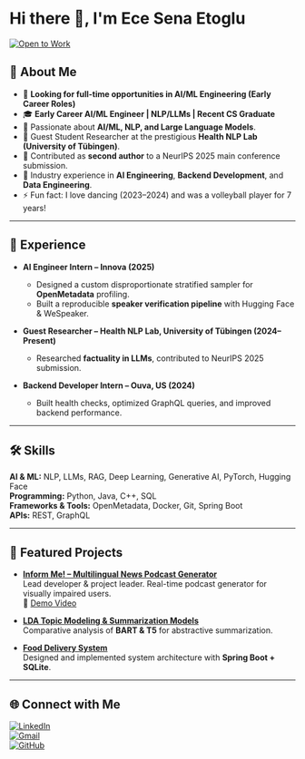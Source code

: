 # Hi there 👋, I'm Ece Sena Etoglu  

[![Open to Work](https://img.shields.io/badge/Open%20to%20Work-AI%2FML%20Engineer-brightgreen?style=for-the-badge&logo=github)](mailto:ecesena.etoglu@gmail.com)

## 🚀 About Me  
- 🔎 **Looking for full-time opportunities in AI/ML Engineering (Early Career Roles)**  
- 🎓 **Early Career AI/ML Engineer | NLP/LLMs | Recent CS Graduate**  
- 🤖 Passionate about **AI/ML, NLP, and Large Language Models**.  
- 🧪 Guest Student Researcher at the prestigious **Health NLP Lab (University of Tübingen)**.  
- 📝 Contributed as **second author** to a NeurIPS 2025 main conference submission.  
- 💼 Industry experience in **AI Engineering**, **Backend Development**, and **Data Engineering**.  
- ⚡ Fun fact: I love dancing (2023–2024) and was a volleyball player for 7 years!  

---

## 💼 Experience  
- **AI Engineer Intern – Innova (2025)**  
   - Designed a custom disproportionate stratified sampler for **OpenMetadata** profiling.  
   - Built a reproducible **speaker verification pipeline** with Hugging Face & WeSpeaker.  

- **Guest Researcher – Health NLP Lab, University of Tübingen (2024–Present)**  
   - Researched **factuality in LLMs**, contributed to NeurIPS 2025 submission.  

- **Backend Developer Intern – Ouva, US (2024)**  
   - Built health checks, optimized GraphQL queries, and improved backend performance.  

---

## 🛠️ Skills  
**AI & ML:** NLP, LLMs, RAG, Deep Learning, Generative AI, PyTorch, Hugging Face  
**Programming:** Python, Java, C++, SQL  
**Frameworks & Tools:** OpenMetadata, Docker, Git, Spring Boot  
**APIs:** REST, GraphQL  

---

## 📂 Featured Projects  
- [**Inform Me! – Multilingual News Podcast Generator**](https://github.com/Inform-Me-The-Podcast-Generator/inform_me_mobile)  
   Lead developer & project leader. Real-time podcast generator for visually impaired users.  
   🎥 [Demo Video](https://www.youtube.com/watch?v=0bl6tGHzSAw)  

- [**LDA Topic Modeling & Summarization Models**](https://github.com/EceSenaEtoglu/NLP-Eberhard-Karls-Tuebingen-Uni/tree/main/final_graded_assignment)  
   Comparative analysis of **BART & T5** for abstractive summarization.  

- [**Food Delivery System**](https://github.com/mustafa-ege/DeepFeed-Food-Delivery-Website)  
   Designed and implemented system architecture with **Spring Boot + SQLite**.  

---

## 🌐 Connect with Me  
[![LinkedIn](https://img.shields.io/badge/-LinkedIn-blue?logo=linkedin&style=for-the-badge)](https://www.linkedin.com/in/ecesenaetoglu/)  
[![Gmail](https://img.shields.io/badge/-Email-red?logo=gmail&logoColor=white&style=for-the-badge)](mailto:ecesena.etoglu@gmail.com)  
[![GitHub](https://img.shields.io/badge/-GitHub-black?logo=github&style=for-the-badge)](https://github.com/EceSenaEtoglu)  
